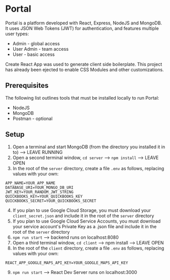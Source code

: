 # Portal

Portal is a platform developed with React, Express, NodeJS and MongoDB. It uses JSON Web Tokens (JWT) for authentication, and features multiple user types:

* Admin - global access
* User Admin - team access
* User - basic access

Create React App was used to generate client side boilerplate. This project has already been ejected to enable CSS Modules and other customizations.

## Prerequisites

The following list outlines tools that must be installed locally to run Portal:

* NodeJS
* MongoDB
* Postman - optional

## Setup

1. Open a terminal and start MongoDB (from the directory you installed it in to) --> LEAVE RUNNING
2. Open a second terminal window, `cd server` --> `npm install` --> LEAVE OPEN
3. In the root of the `server` directory, create a file `.env` as follows, replacing values with your own:

```
APP_NAME=YOUR_APP_NAME
DATABASE_URI=YOUR_MONGO_DB_URI
JWT_KEY=YOUR_RANDOM_JWT_STRING
QUICKBOOKS_KEY=YOUR_QUICKBOOKS_KEY
QUICKBOOKS_SECRET=YOUR_QUICKBOOKS_SECRET
```

4. If you plan to use Google Cloud Storage, you must download your `client_secret.json` and include it in the root of the `server` directory
5. If you plan to use Google Cloud Service Accounts, you must download your service account's Private Key as a .json file and include it in the root of the `server` directory
6. `npm run start` --> backend runs on localhost:8080
7. Open a third terminal window, `cd client` --> npm install --> LEAVE OPEN
8. In the root of the `client` directory, create a file `.env` as follows, replacing values with your own:

```
REACT_APP_GOOGLE_MAPS_API_KEY=YOUR_GOOGLE_MAPS_API_KEY
```

9. `npm run start` --> React Dev Server runs on localhost:3000
